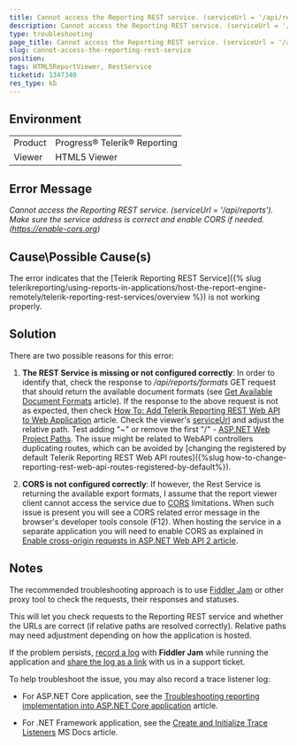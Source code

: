 ```yaml
---
title: Cannot access the Reporting REST service. (serviceUrl = '/api/reports'). Make sure the service address is correct and enable CORS if needed. (https://enable-cors.org)
description: Cannot access the Reporting REST service. (serviceUrl = '/api/reports'). Make sure the service address is correct and enable CORS if needed. (https://enable-cors.org)
type: troubleshooting
page_title: Cannot access the Reporting REST service. (serviceUrl = '/api/reports'). Make sure the service address is correct and enable CORS if needed. (https://enable-cors.org)
slug: cannot-access-the-reporting-rest-service
position: 
tags: HTML5ReportViewer, RestService
ticketid: 1347340
res_type: kb
---
```


## Environment
<table>
	<tr>
		<td>Product</td>
		<td>Progress® Telerik® Reporting</td>
	</tr>
	<tr>
		<td>Viewer</td>
		<td>HTML5 Viewer</td>
	</tr>
</table>


## Error Message
*Cannot access the Reporting REST service. (serviceUrl = '/api/reports'). Make sure the service address is correct and enable CORS if needed. (https://enable-cors.org)*

## Cause\Possible Cause(s)
The error indicates that the [Telerik Reporting REST Service]({% slug telerikreporting/using-reports-in-applications/host-the-report-engine-remotely/telerik-reporting-rest-services/overview %}) is not working properly.

## Solution
There are two possible reasons for this error:

1. **The REST Service is missing or not configured correctly**: In order to identify that, check the response to */api/reports/formats* GET request that should return the available document formats (see [Get Available Document Formats](../telerik-reporting-rest-general-api-get-document-formats) article).
If the response to the above request is not as expected, then check [How To: Add Telerik Reporting REST Web API to Web Application](../telerik-reporting-rest-host-http-service-using-web-hosting) article. Check the viewer's [serviceUrl](../html5-report-viewer-jquery-fn-telerik-reportviewer) and adjust the relative path. Test adding "~" or remove the first "/" - [ASP.NET Web Project Paths](https://msdn.microsoft.com/en-us/library/ms178116.aspx). The issue might be related to WebAPI controllers duplicating routes, which can be avoided by [changing the registered by default Telerik Reporting REST Web API routes]({%slug how-to-change-reporting-rest-web-api-routes-registered-by-default%}).

2. **CORS is not configured correctly**: If however, the Rest Service is returning the available export formats, I assume that the report viewer client cannot access the service due to [CORS](https://developer.mozilla.org/en-US/docs/Web/HTTP/CORS) limitations. When such issue is present you will see a CORS related error message in the browser's developer tools console (F12). When hosting the service in a separate application you will need to enable CORS as explained in [Enable cross-origin requests in ASP.NET Web API 2 article](https://docs.microsoft.com/en-us/aspnet/web-api/overview/security/enabling-cross-origin-requests-in-web-api).


## Notes
Тhe recommended troubleshooting approach is to use [Fiddler Jam](https://www.telerik.com/fiddler-jam) or other proxy tool to check the requests, their responses and statuses.

This will let you check requests to the Reporting REST service and whether the URLs are correct (if relative paths are resolved correctly).
Relative paths may need adjustment depending on how the application is hosted.

If the problem persists, [record a log](../../fiddler-jam/get-started/recording-a-log) with **Fiddler Jam** while running the application and [share the log as a link](../../fiddler-jam/get-started/submitting-a-log) with us in a support ticket.

To help troubleshoot the issue, you may also record a trace listener log:

- For ASP.NET Core application, see the [Troubleshooting reporting implementation into ASP.NET Core application](./how-to-troubleshoot-errors-in-asp-net-core-applications) article.

- For .NET Framework application, see the [Create and Initialize Trace Listeners](https://docs.microsoft.com/en-us/dotnet/framework/debug-trace-profile/how-to-create-and-initialize-trace-listeners) MS Docs article.
